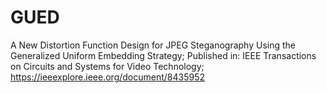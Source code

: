 # GUED
A New Distortion Function Design for JPEG Steganography Using the Generalized Uniform Embedding Strategy; Published in: IEEE Transactions on Circuits and Systems for Video Technology; https://ieeexplore.ieee.org/document/8435952
